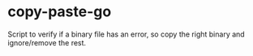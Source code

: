 # copy-paste-go
Script to verify if a binary file has an error, so copy the right binary and ignore/remove the rest.
